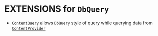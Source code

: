 # EXTENSIONS for `DbQuery`

* [`ContentQuery`](https://github.com/bingzer/DbQuery/tree/master/Extensions/ContentQuery) allows `DbQuery` style of query while querying data from [`ContentProvider`](http://developer.android.com/guide/topics/providers/content-providers.html)
